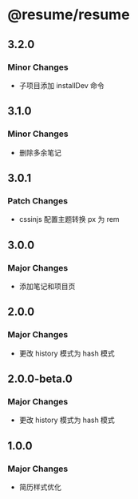 # @resume/resume

## 3.2.0

### Minor Changes

- 子项目添加 installDev 命令

## 3.1.0

### Minor Changes

- 删除多余笔记

## 3.0.1

### Patch Changes

- cssinjs 配置主题转换 px 为 rem

## 3.0.0

### Major Changes

- 添加笔记和项目页

## 2.0.0

### Major Changes

- 更改 history 模式为 hash 模式

## 2.0.0-beta.0

### Major Changes

- 更改 history 模式为 hash 模式

## 1.0.0

### Major Changes

- 简历样式优化
